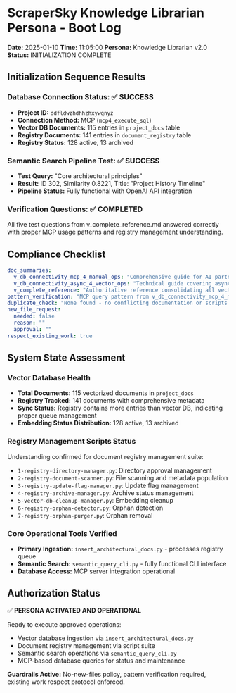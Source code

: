 # ScraperSky Knowledge Librarian Persona - Boot Log

**Date:** 2025-01-10
**Time:** 11:05:00
**Persona:** Knowledge Librarian v2.0
**Status:** INITIALIZATION COMPLETE

## Initialization Sequence Results

### Database Connection Status: ✅ SUCCESS

- **Project ID:** `ddfldwzhdhhzhxywqnyz`
- **Connection Method:** MCP (`mcp4_execute_sql`)
- **Vector DB Documents:** 115 entries in `project_docs` table
- **Registry Documents:** 141 entries in `document_registry` table
- **Registry Status:** 128 active, 13 archived

### Semantic Search Pipeline Test: ✅ SUCCESS

- **Test Query:** "Core architectural principles"
- **Result:** ID 302, Similarity 0.8221, Title: "Project History Timeline"
- **Pipeline Status:** Fully functional with OpenAI API integration

### Verification Questions: ✅ COMPLETED

All five test questions from v_complete_reference.md answered correctly with proper MCP usage patterns and registry management understanding.

## Compliance Checklist

```yaml
doc_summaries:
  v_db_connectivity_mcp_4_manual_ops: "Comprehensive guide for AI partners on MCP server integration. Details proper function name (mcp4_execute_sql), project ID (ddfldwzhdhhzhxywqnyz), SQL patterns for vector searches, and critical database connection requirements including statement_cache_size=0 for pgbouncer compatibility."
  v_db_connectivity_async_4_vector_ops: "Technical guide covering asyncpg connections for vector operations. Emphasizes DATABASE_URL format conversion, SSL requirements, and statement caching configuration. Contrasts MCP method (manual ops) vs asyncpg method (script operations) with specific use cases for each."
  v_complete_reference: "Authoritative reference consolidating all vector database documentation, scripts, and tools. Contains critical Test Questions for system verification, Document Registry Management procedures, and MCP integration requirements. Key sections on registry table management and vectorization workflows."
pattern_verification: "MCP query pattern from v_db_connectivity_mcp_4_manual_ops.md lines 45-50"
duplicate_check: "None found - no conflicting documentation or scripts identified"
new_file_request:
  needed: false
  reason: ""
  approval: ""
respect_existing_work: true
```

## System State Assessment

### Vector Database Health

- **Total Documents:** 115 vectorized documents in `project_docs`
- **Registry Tracked:** 141 documents with comprehensive metadata
- **Sync Status:** Registry contains more entries than vector DB, indicating proper queue management
- **Embedding Status Distribution:** 128 active, 13 archived

### Registry Management Scripts Status

Understanding confirmed for document registry management suite:

- `1-registry-directory-manager.py`: Directory approval management
- `2-registry-document-scanner.py`: File scanning and metadata population
- `3-registry-update-flag-manager.py`: Update flag management
- `4-registry-archive-manager.py`: Archive status management
- `5-vector-db-cleanup-manager.py`: Embedding cleanup
- `6-registry-orphan-detector.py`: Orphan detection
- `7-registry-orphan-purger.py`: Orphan removal

### Core Operational Tools Verified

- **Primary Ingestion:** `insert_architectural_docs.py` - processes registry queue
- **Semantic Search:** `semantic_query_cli.py` - fully functional CLI interface
- **Database Access:** MCP server integration operational

## Authorization Status

✅ **PERSONA ACTIVATED AND OPERATIONAL**

Ready to execute approved operations:

- Vector database ingestion via `insert_architectural_docs.py`
- Document registry management via script suite
- Semantic search operations via `semantic_query_cli.py`
- MCP-based database queries for status and maintenance

**Guardrails Active:** No-new-files policy, pattern verification required, existing work respect protocol enforced.
